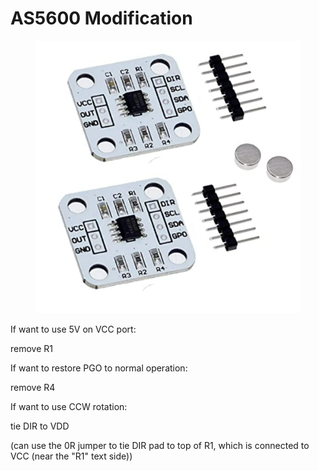 # AS5600 Modification

<figure><img src="../.gitbook/assets/image (1) (2).png" alt=""><figcaption></figcaption></figure>

If want to use 5V on VCC port:

remove R1



If want to restore PGO to normal operation:

remove R4



If want to use CCW rotation:

tie DIR to VDD&#x20;

(can use the 0R jumper to tie DIR pad to top of R1, which is connected to VCC (near the "R1" text side))
